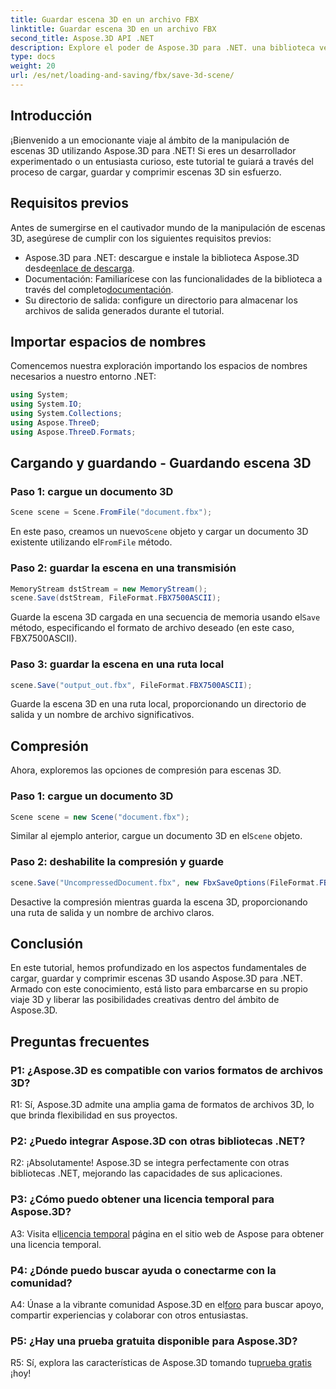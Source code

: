 ```yaml
---
title: Guardar escena 3D en un archivo FBX
linktitle: Guardar escena 3D en un archivo FBX
second_title: Aspose.3D API .NET
description: Explore el poder de Aspose.3D para .NET. una biblioteca versátil para una manipulación perfecta de escenas 3D. Cargue, guarde y comprima sin esfuerzo.
type: docs
weight: 20
url: /es/net/loading-and-saving/fbx/save-3d-scene/
---
```

## Introducción

¡Bienvenido a un emocionante viaje al ámbito de la manipulación de escenas 3D utilizando Aspose.3D para .NET! Si eres un desarrollador experimentado o un entusiasta curioso, este tutorial te guiará a través del proceso de cargar, guardar y comprimir escenas 3D sin esfuerzo.

## Requisitos previos

Antes de sumergirse en el cautivador mundo de la manipulación de escenas 3D, asegúrese de cumplir con los siguientes requisitos previos:

-  Aspose.3D para .NET: descargue e instale la biblioteca Aspose.3D desde[enlace de descarga](https://releases.aspose.com/3d/net/).
-  Documentación: Familiarícese con las funcionalidades de la biblioteca a través del completo[documentación](https://reference.aspose.com/3d/net/).
- Su directorio de salida: configure un directorio para almacenar los archivos de salida generados durante el tutorial.

## Importar espacios de nombres

Comencemos nuestra exploración importando los espacios de nombres necesarios a nuestro entorno .NET:

```csharp
using System;
using System.IO;
using System.Collections;
using Aspose.ThreeD;
using Aspose.ThreeD.Formats;
```

## Cargando y guardando - Guardando escena 3D

### Paso 1: cargue un documento 3D

```csharp
Scene scene = Scene.FromFile("document.fbx");
```

 En este paso, creamos un nuevo`Scene` objeto y cargar un documento 3D existente utilizando el`FromFile` método.

### Paso 2: guardar la escena en una transmisión

```csharp
MemoryStream dstStream = new MemoryStream();
scene.Save(dstStream, FileFormat.FBX7500ASCII);
```

 Guarde la escena 3D cargada en una secuencia de memoria usando el`Save` método, especificando el formato de archivo deseado (en este caso, FBX7500ASCII).


### Paso 3: guardar la escena en una ruta local

```csharp
scene.Save("output_out.fbx", FileFormat.FBX7500ASCII);
```

Guarde la escena 3D en una ruta local, proporcionando un directorio de salida y un nombre de archivo significativos.

## Compresión

Ahora, exploremos las opciones de compresión para escenas 3D.

### Paso 1: cargue un documento 3D

```csharp
Scene scene = new Scene("document.fbx");
```

 Similar al ejemplo anterior, cargue un documento 3D en el`Scene` objeto.

### Paso 2: deshabilite la compresión y guarde

```csharp
scene.Save("UncompressedDocument.fbx", new FbxSaveOptions(FileFormat.FBX7500ASCII) { EnableCompression = false });
```

Desactive la compresión mientras guarda la escena 3D, proporcionando una ruta de salida y un nombre de archivo claros.

## Conclusión

En este tutorial, hemos profundizado en los aspectos fundamentales de cargar, guardar y comprimir escenas 3D usando Aspose.3D para .NET. Armado con este conocimiento, está listo para embarcarse en su propio viaje 3D y liberar las posibilidades creativas dentro del ámbito de Aspose.3D.

## Preguntas frecuentes

### P1: ¿Aspose.3D es compatible con varios formatos de archivos 3D?

R1: Sí, Aspose.3D admite una amplia gama de formatos de archivos 3D, lo que brinda flexibilidad en sus proyectos.

### P2: ¿Puedo integrar Aspose.3D con otras bibliotecas .NET?

R2: ¡Absolutamente! Aspose.3D se integra perfectamente con otras bibliotecas .NET, mejorando las capacidades de sus aplicaciones.

### P3: ¿Cómo puedo obtener una licencia temporal para Aspose.3D?

 A3: Visita el[licencia temporal](https://purchase.aspose.com/temporary-license/) página en el sitio web de Aspose para obtener una licencia temporal.

### P4: ¿Dónde puedo buscar ayuda o conectarme con la comunidad?

 A4: Únase a la vibrante comunidad Aspose.3D en el[foro](https://forum.aspose.com/c/3d/18) para buscar apoyo, compartir experiencias y colaborar con otros entusiastas.

### P5: ¿Hay una prueba gratuita disponible para Aspose.3D?

 R5: Sí, explora las características de Aspose.3D tomando tu[prueba gratis](https://releases.aspose.com/) ¡hoy!